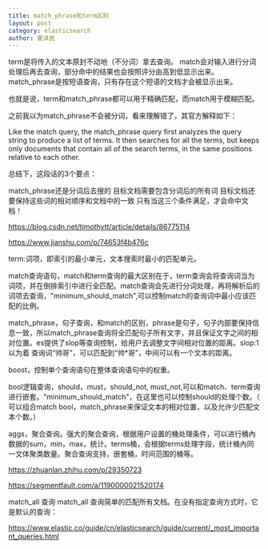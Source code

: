 ```yaml
---
title: match_phrase和term区别
layout: post
category: elasticsearch
author: 夏泽民
---
```

term是将传入的文本原封不动地（不分词）拿去查询。
match会对输入进行分词处理后再去查询，部分命中的结果也会按照评分由高到低显示出来。
match_phrase是按短语查询，只有存在这个短语的文档才会被显示出来。

也就是说，term和match_phrase都可以用于精确匹配，而match用于模糊匹配。

之前我以为match_phrase不会被分词，看来理解错了，其官方解释如下：

Like the match query, the match_phrase query first analyzes the query string to produce a list of terms. It then searches for all the terms, but keeps only documents that contain all of the search terms, in the same positions relative to each other.

总结下，这段话的3个要点：

match_phrase还是分词后去搜的
目标文档需要包含分词后的所有词
目标文档还要保持这些词的相对顺序和文档中的一致
只有当这三个条件满足，才会命中文档！
<!-- more -->
https://blog.csdn.net/timothytt/article/details/86775114

https://www.jianshu.com/p/74653f4b476c

term:词项，即索引的最小单元，文本搜索时最小的匹配单元。

match查询语句，match和term查询的最大区别在于，term查询会将查询词当为词项，并在倒排索引中进行全匹配。match查询会先进行分词处理，再将解析后的词项去查询，"minimum_should_match",可以控制match的查询词中最小应该匹配的比例。

match_phrase，句子查询，和match的区别，phrase是句子，句子内部要保持信息一致，所以match_phrase查询将全匹配句子所有文字，并且保证文字之间的相对位置。es提供了slop等查询控制，给用户去调整文字间相对位置的距离。slop:1 以为着 查询词“帅哥”，可以匹配到“帅*哥”，中间可以有一个文本的距离。

boost，控制单个查询语句在整体查询语句中的权重。

bool逻辑查询，should，must，should_not, must_not,可以和match、term查询进行嵌套。"minimum_should_match"，在这里也可以控制should的处理个数。（ 可以组合match bool，match_phrase来保证文本的相对位置，以及允许少匹配文本个数。）

aggs，聚合查询。强大的聚合查询，根据用户设置的桶处理条件，可以进行桶內数据的sum，min，max，统计。terms桶，会根据terms处理字段，统计桶內同一文体聚类数量。聚合查询支持，嵌套桶，时间范围的桶等。

https://zhuanlan.zhihu.com/p/29350723

https://segmentfault.com/a/1190000021520174

match_all 查询
match_all 查询简单的匹配所有文档。在没有指定查询方式时，它是默认的查询：

https://www.elastic.co/guide/cn/elasticsearch/guide/current/_most_important_queries.html